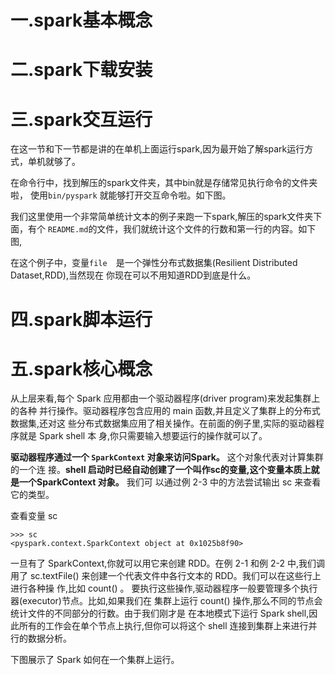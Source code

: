 # 一.spark基本概念

# 二.spark下载安装

# 三.spark交互运行
在这一节和下一节都是讲的在单机上面运行spark,因为最开始了解spark运行方式，单机就够了。

在命令行中，找到解压的spark文件夹，其中bin就是存储常见执行命令的文件夹啦，
使用`bin/pyspark` 就能够打开交互命令啦。如下图。

我们这里使用一个非常简单统计文本的例子来跑一下spark,解压的spark文件夹下面，有个
`README.md`的文件，我们就统计这个文件的行数和第一行的内容。如下图,


在这个例子中，变量`file`　是一个弹性分布式数据集(Resilient Distributed Dataset,RDD),当然现在
你现在可以不用知道RDD到底是什么。

# 四.spark脚本运行

# 五.spark核心概念
从上层来看,每个 Spark 应用都由一个驱动器程序(driver program)来发起集群上的各种
并行操作。驱动器程序包含应用的 main 函数,并且定义了集群上的分布式数据集,还对这
些分布式数据集应用了相关操作。在前面的例子里,实际的驱动器程序就是 Spark shell 本
身,你只需要输入想要运行的操作就可以了。

**驱动器程序通过一个 `SparkContext` 对象来访问Spark。** 这个对象代表对计算集群的一个连
接。**shell 启动时已经自动创建了一个叫作sc的变量,这个变量本质上就是一个SparkContext 对象。** 我们可
以通过例 2-3 中的方法尝试输出 sc 来查看它的类型。

查看变量 sc
```
>>> sc
<pyspark.context.SparkContext object at 0x1025b8f90>
```

一旦有了 SparkContext,你就可以用它来创建 RDD。在例 2-1 和例 2-2 中,我们调用了
sc.textFile() 来创建一个代表文件中各行文本的 RDD。我们可以在这些行上进行各种操
作,比如 count() 。
要执行这些操作,驱动器程序一般要管理多个执行器(executor)节点。比如,如果我们在
集群上运行 count() 操作,那么不同的节点会统计文件的不同部分的行数。由于我们刚才是
在本地模式下运行 Spark shell,因此所有的工作会在单个节点上执行,但你可以将这个 shell
连接到集群上来进行并行的数据分析。

下图展示了 Spark 如何在一个集群上运行。

